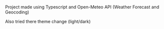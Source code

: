 Project made using Typescript and Open-Meteo API (Weather Forecast and Geocoding)

Also tried there theme change (light/dark)
